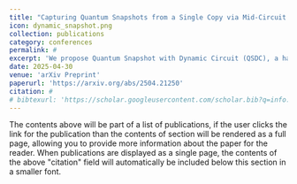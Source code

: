 ```yaml
---
title: "Capturing Quantum Snapshots from a Single Copy via Mid-Circuit Measurement and Dynamic Circuit"
icon: dynamic_snapshot.png
collection: publications
category: conferences
permalink: #
excerpt: 'We propose Quantum Snapshot with Dynamic Circuit (QSDC), a hardware-agnostic, learning-driven framework for capturing quantum snapshots: non-destructive estimates of quantum states at arbitrary points within a quantum circuit, which can then be classically stored and later reconstructed. This functionality is vital for introspection, debugging, and memory in quantum systems, yet remains fundamentally constrained by the no-cloning theorem and the destructive nature of measurement. QSDC introduces a guess-and-check methodology in which a classical model, powered by either gradient-based neural networks or gradient-free evolutionary strategie, is trained to reconstruct an unknown quantum state using fidelity from the SWAP test as the sole feedback signal. Our approach supports single-copy, mid-circuit state reconstruction, assuming hardware with dynamic circuit support and sufficient coherence time. '
date: 2025-04-30
venue: 'arXiv Preprint'
paperurl: 'https://arxiv.org/abs/2504.21250'
citation: #
# bibtexurl: 'https://scholar.googleusercontent.com/scholar.bib?q=info:cEM10eZvTlwJ:scholar.google.com/&output=citation&scisdr=CgJN25qjEIuy7q_ZhYA:AAZF9b8AAAAAaBjfnYBFvETIH_uSWvmYW_HrDQM&scisig=AAZF9b8AAAAAaBjfnShfT6lI3D6wLUeIJmjjCt8&scisf=4&ct=citation&cd=-1&hl=en'
---
```


The contents above will be part of a list of publications, if the user clicks the link for the publication than the contents of section will be rendered as a full page, allowing you to provide more information about the paper for the reader. When publications are displayed as a single page, the contents of the above "citation" field will automatically be included below this section in a smaller font.
